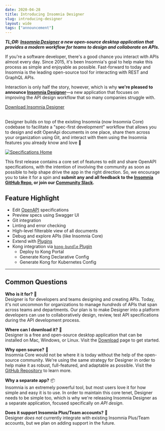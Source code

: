 ```yaml
---
date: 2020-04-28
title: Introducing Insomnia Designer
slug: introducing-designer
layout: wide
tags: ["announcement"]
---
```


**_TL;DR: [Insomnia Designer](/download/designer/) a new open-source desktop application that 
provides a modern workflow for teams to design and collaborate on APIs._**

<!--more-->

If you're a software developer, there's a good chance you interact with APIs almost every day. 
Since 2015, it's been Insomnia's goal to help make this process as simple and enjoyable as 
possible. Fast-forward to today and Insomnia is the leading open-source tool for interacting 
with REST and GraphQL APIs.

Interaction is only half the story, however, which is why **we're pleased to announce 
[Insomnia Designer](/download/designer/)**—a new application that focuses on improving the 
API design workflow that so many companies struggle with.

<div class="center">
  <a href="/download/" class="button">
    Download Insomnia Designer
  </a>
  <br><br>
</div>

Designer builds on top of the existing Insomnia (now Insomnia Core) codebase to facilitate a 
"spec-first development" workflow that allows you to design and edit OpenApi documents in one 
place, share them across your organization using Git, and interact with them using the Insomnia
features you already know and love 💜

[![Specifications Home](/images/blog/designer-screens.png)](/images/blog/designer-screens.png)

This first release contains a core set of features to edit and share OpenAPI specifications, with
the intention of involving the community as soon as possible to help shape drive the app in the
right direction. So, we encourage you to take it for a spin and **submit any and all feedback to
the [Insomnia GitHub Repo](https://github.com/Kong/insomnia), or join our 
[Community Slack](https://chat.insomnia.rest).**

## Feature Highlight

- Edit [OpenAPI](https://swagger.io/docs/specification/about/) specifications
- Preview specs using Swagger UI
- Git integration
- Linting and error checking
- High-level filterable view of all documents
- Debug and explore APIs (like Insomnia Core)
- Extend with [Plugins](/plugins/)
- Kong integration via [`kong-bundle` Plugin](https://insomnia.rest/plugins/insomnia-plugin-kong-bundle/) 
    - Deploy to Kong Portal
    - Generate Kong Declarative Config
    - Generate Kong for Kubernetes Config

---

## Common Questions

**Who is it for?** 🤗<br>
Designer is for developers and teams designing and creating APIs. Today, it's not 
uncommon for organizations to manage _hundreds_ of APIs that span across teams and departments. 
Our plan is to make Designer into a platform developers can use to collaboratively design, 
review, test API specifications during the API development process.

**Where can I download it?** 🛒<br>
Designer is a free and open-source desktop application that can be installed on Mac, Windows, or
Linux. Visit the [Download](/downloads/) page to get started.

**Why open source?** 💜<br>
Insomnia Core would not be where it is today without the help of the open-source community. We're
using the same strategy for Designer in order to help make it as robust, full-featured, and 
adaptable as possible. Visit the [GitHub Repository](https://github.com/kong/insomnia/) to learn 
more.

**Why a separate app?** 📦<br>
Insomnia is an extremely powerful tool, but most users love it for how simple and easy it is to
use. In order to maintain this core tenet, Designer needs to be simple too, which is why
we're releasing Insomnia Designer as a separate application, focused specifically on _API design_.

**Does it support Insomnia Plus/Team accounts?** 💼<br>
Designer _does not_ currently integrate with existing Insomnia Plus/Team accounts, but we plan on
adding support in the future.
